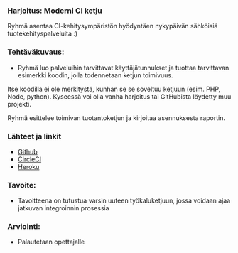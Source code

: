 ### Harjoitus: Moderni CI ketju


Ryhmä asentaa CI-kehitysympäristön hyödyntäen nykypäivän sähköisiä tuotekehityspalveluita :) 


 




### Tehtäväkuvaus:

* Ryhmä luo palveluihin tarvittavat käyttäjätunnukset ja tuottaa tarvittavan esimerkki koodin, jolla  todennetaan ketjun toimivuus. 

Itse koodilla ei ole merkitystä, kunhan se se soveltuu ketjuun (esim. PHP, Node, python). Kyseessä voi olla vanha harjoitus tai GitHubista löydetty muu projekti.

Ryhmä esittelee toimivan tuotantoketjun ja kirjoitaa asennuksesta raportin.


### Lähteet ja linkit

* [Github](http://github.com)
* [CircleCI](https://circleci.com/)
* [Heroku](https://www.heroku.com/)


### Tavoite:

* Tavoitteena on tutustua varsin uuteen työkaluketjuun, jossa voidaan ajaa jatkuvan integroinnin prosessia



### Arviointi:

* Palautetaan opettajalle 



